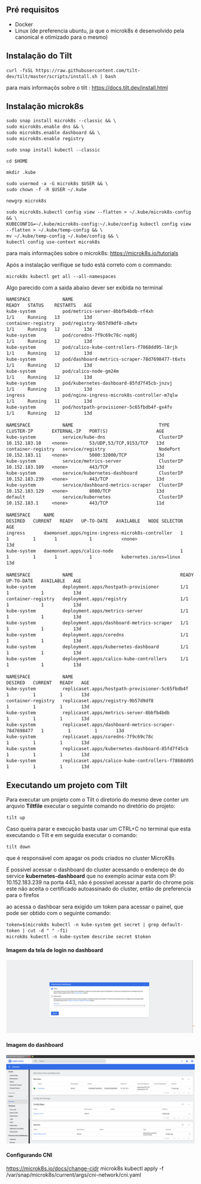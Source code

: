 ## Pré requisitos
* Docker
* Linux (de preferencia ubuntu, ja que o microk8s é desenvolvido pela canonical e otimizado para o mesmo)

## Instalação do Tilt
```
curl -fsSL https://raw.githubusercontent.com/tilt-dev/tilt/master/scripts/install.sh | bash
```
para mais informaçõs sobre o tilt : https://docs.tilt.dev/install.html

## Instalação microk8s

```
sudo snap install microk8s --classic && \
sudo microk8s.enable dns && \
sudo microk8s.enable dashboard && \
sudo microk8s.enable registry
```
```
sudo snap install kubectl --classic
```
```
cd $HOME
```
```
mkdir .kube
```
```
sudo usermod -a -G microk8s $USER && \
sudo chown -f -R $USER ~/.kube
```
```
newgrp microk8s
```

```
sudo microk8s.kubectl config view --flatten > ~/.kube/microk8s-config && \
KUBECONFIG=~/.kube/microk8s-config:~/.kube/config kubectl config view --flatten > ~/.kube/temp-config && \
mv ~/.kube/temp-config ~/.kube/config && \
kubectl config use-context microk8s
```
para mais informações sobre o microk8s: https://microk8s.io/tutorials

Após a instalação verifique se tudo está correto com o commando:
```
microk8s kubectl get all --all-namespaces
```

Algo parecido com a saida abaixo dever ser exibida no terminal

```
NAMESPACE            NAME                                             READY   STATUS    RESTARTS   AGE
kube-system          pod/metrics-server-8bbfb4bdb-rf4xh               1/1     Running   13         13d
container-registry   pod/registry-9b57d9df8-z8wtv                     1/1     Running   12         13d
kube-system          pod/coredns-7f9c69c78c-nqd6j                     1/1     Running   12         13d
kube-system          pod/calico-kube-controllers-f7868dd95-l8rjh      1/1     Running   12         13d
kube-system          pod/dashboard-metrics-scraper-78d7698477-t6xts   1/1     Running   12         13d
kube-system          pod/calico-node-gm24m                            1/1     Running   12         13d
kube-system          pod/kubernetes-dashboard-85fd7f45cb-jnzvj        1/1     Running   13         13d
ingress              pod/nginx-ingress-microk8s-controller-m7qlw      1/1     Running   11         13d
kube-system          pod/hostpath-provisioner-5c65fbdb4f-gx4fv        1/1     Running   12         13d

NAMESPACE            NAME                                TYPE        CLUSTER-IP       EXTERNAL-IP   PORT(S)                  AGE
kube-system          service/kube-dns                    ClusterIP   10.152.183.10    <none>        53/UDP,53/TCP,9153/TCP   13d
container-registry   service/registry                    NodePort    10.152.183.11    <none>        5000:32000/TCP           13d
kube-system          service/metrics-server              ClusterIP   10.152.183.109   <none>        443/TCP                  13d
kube-system          service/kubernetes-dashboard        ClusterIP   10.152.183.239   <none>        443/TCP                  13d
kube-system          service/dashboard-metrics-scraper   ClusterIP   10.152.183.129   <none>        8000/TCP                 13d
default              service/kubernetes                  ClusterIP   10.152.183.1     <none>        443/TCP                  11d

NAMESPACE     NAME                                               DESIRED   CURRENT   READY   UP-TO-DATE   AVAILABLE   NODE SELECTOR            AGE
ingress       daemonset.apps/nginx-ingress-microk8s-controller   1         1         1       1            1           <none>                   13d
kube-system   daemonset.apps/calico-node                         1         1         1       1            1           kubernetes.io/os=linux   13d

NAMESPACE            NAME                                        READY   UP-TO-DATE   AVAILABLE   AGE
kube-system          deployment.apps/hostpath-provisioner        1/1     1            1           13d
container-registry   deployment.apps/registry                    1/1     1            1           13d
kube-system          deployment.apps/metrics-server              1/1     1            1           13d
kube-system          deployment.apps/dashboard-metrics-scraper   1/1     1            1           13d
kube-system          deployment.apps/coredns                     1/1     1            1           13d
kube-system          deployment.apps/kubernetes-dashboard        1/1     1            1           13d
kube-system          deployment.apps/calico-kube-controllers     1/1     1            1           13d

NAMESPACE            NAME                                                   DESIRED   CURRENT   READY   AGE
kube-system          replicaset.apps/hostpath-provisioner-5c65fbdb4f        1         1         1       13d
container-registry   replicaset.apps/registry-9b57d9df8                     1         1         1       13d
kube-system          replicaset.apps/metrics-server-8bbfb4bdb               1         1         1       13d
kube-system          replicaset.apps/dashboard-metrics-scraper-78d7698477   1         1         1       13d
kube-system          replicaset.apps/coredns-7f9c69c78c                     1         1         1       13d
kube-system          replicaset.apps/kubernetes-dashboard-85fd7f45cb        1         1         1       13d
kube-system          replicaset.apps/calico-kube-controllers-f7868dd95      1         1         1       13d
```
## Executando um projeto com Tilt
Para executar um projeto com o Tilt o diretorio do mesmo deve conter um arquvio **Tiltfile**
executar o seguinte comando no diretório do projeto:
```
tilt up 
```
Caso queira parar e execução basta usar um CTRL+C no terminal que esta executando o Tilt
e em seguida executar o comando:
```
tilt down
```
que é responsável com apagar os pods criados no cluster MicroK8s

É possivel acessar o dashboard do cluster acessando o endereço de do service **kubernetes-dashboard**
que no exemplo acimar esta com IP: 10.152.183.239 na porta 443, não é possivel acessar a partir do chrome 
pois este não aceita o certificado autoassinado do cluster, então de preferencia para o firefox

ao acessa o dashboar sera exigido um token para acessar o painel, que pode ser obtido com o seguinte comando:
```
token=$(microk8s kubectl -n kube-system get secret | grep default-token | cut -d " " -f1)
microk8s kubectl -n kube-system describe secret $token
```
#### Imagem da tela de login no dashboard

![login](imgs/login.png)

#### Imagem do dashboard
![dash](imgs/dash.png)


#### Configurando CNI
https://microk8s.io/docs/change-cidr
microk8s kubectl apply -f /var/snap/microk8s/current/args/cni-network/cni.yaml
